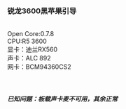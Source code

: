 <h3>锐龙3600黑苹果引导</h3></br>
Open Core:0.7.8</br>
CPU:R5 3600</br>
显卡：迪兰RX560</br>
声卡：ALC 892</br>
网卡：BCM94360CS2</br>
</br>
</br>
<h5>已知问题：板载声卡麦不可用，其余正常</h5>
